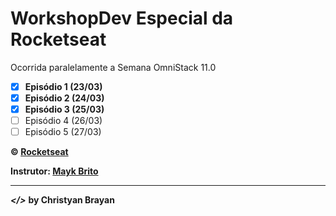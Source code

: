 # WorkshopDev Especial da Rocketseat
Ocorrida paralelamente a Semana OmniStack 11.0

- [x] **Episódio 1 (23/03)**
- [x] **Episódio 2 (24/03)**
- [x] **Episódio 3 (25/03)**
- [ ] Episódio 4 (26/03)
- [ ] Episódio 5 (27/03)

**&copy; [Rocketseat](https://rocketseat.com.br/)**

**Instrutor: [Mayk Brito](https://github.com/maykbrito)**

---

***</>*** **by Christyan Brayan**
